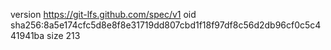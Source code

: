 version https://git-lfs.github.com/spec/v1
oid sha256:8a5e174cfc5d8e8f8e31719dd807cbd1f18f97df8c56d2db96cf0c5c441941ba
size 213
